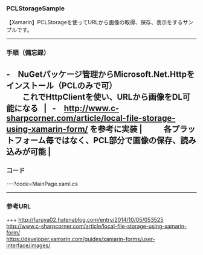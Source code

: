 ### PCLStorageSample
【Xamarin】PCLStorageを使ってURLから画像の取得、保存、表示をするサンプルです。

---

### 手順（備忘録）
-　NuGetパッケージ管理からMicrosoft.Net.Httpをインストール（PCLのみで可）  
　　これでHttpClientを使い、URLから画像をDL可能になる   |    
-　http://www.c-sharpcorner.com/article/local-file-storage-using-xamarin-form/  を参考に実装 |   
　　各プラットフォーム毎ではなく、PCL部分で画像の保存、読み込みが可能 |   
---

### コード
---?code=MainPage.xaml.cs

---

### 参考URL

+++
http://furuya02.hatenablog.com/entry/2014/10/05/053525  
http://www.c-sharpcorner.com/article/local-file-storage-using-xamarin-form/  
https://developer.xamarin.com/guides/xamarin-forms/user-interface/images/

